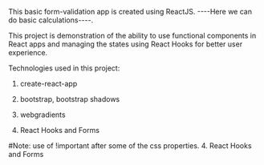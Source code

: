 This basic form-validation app is created using ReactJS. ----Here we can do basic calculations----.

This project is demonstration of the ability to use functional components in React apps and managing the states using React Hooks for better user experience.

Technologies used in this project:

1. create-react-app

2. bootstrap, bootstrap shadows

3. webgradients

4. React Hooks and Forms

#Note: use of !important after some of the css properties. 4. React Hooks and Forms
